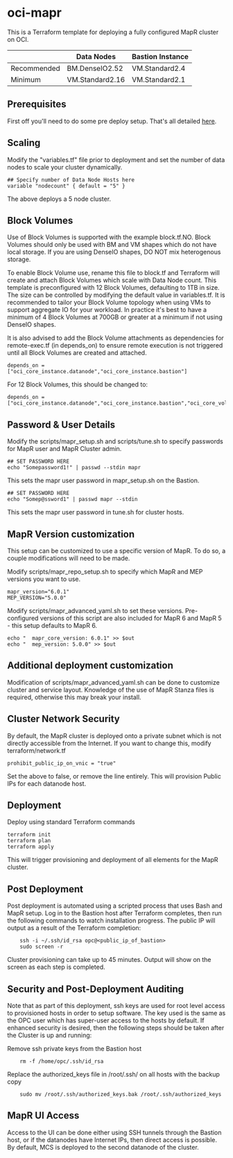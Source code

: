 # oci-mapr
This is a Terraform template for deploying a fully configured MapR cluster on OCI.

|             | Data Nodes   | Bastion Instance |
|-------------|----------------|------------------|
| Recommended | BM.DenseIO2.52 | VM.Standard2.4   | 
| Minimum     | VM.Standard2.16 | VM.Standard2.1   |

## Prerequisites
First off you'll need to do some pre deploy setup.  That's all detailed [here](https://github.com/oci-quickstart/oci-prerequisites).

## Scaling

Modify the "variables.tf" file prior to deployment and set the number of data nodes to scale your cluster dynamically.

	## Specify number of Data Node Hosts here
	variable "nodecount" { default = "5" }

The above deploys a 5 node cluster.

## Block Volumes
Use of Block Volumes is supported with the example block.tf.NO.  Block Volumes should only be used with BM and VM shapes which do not have local storage.   If you are using DenseIO shapes, DO NOT mix heterogenous storage.

To enable Block Volume use, rename this file to block.tf and Terraform will create and attach Block Volumes which scale with Data Node count.  This template is preconfigured with 12 Block Volumes, defaulting to 1TB in size.   The size can be controlled by modifying the default value in variables.tf.  It is recommended to tailor your Block Volume topology when using VMs to support aggregate IO for your workload.   In practice it's best to have a minimum of 4 Block Volumes at 700GB or greater at a minimum if not using DenseIO shapes.

It is also advised to add the Block Volume attachments as dependencies for remote-exec.tf (in depends_on) to ensure remote execution is not triggered until all Block Volumes are created and attached.

	depends_on = ["oci_core_instance.datanode","oci_core_instance.bastion"]

For 12 Block Volumes, this should be changed to:

	depends_on = ["oci_core_instance.datanode","oci_core_instance.bastion","oci_core_volume_attachment.datanode1","oci_core_volume_attachment.datanode2","oci_core_volume_attachment.datanode3","oci_core_volume_attachment.datanode4","oci_core_volume_attachment.datanode5","oci_core_volume_attachment.datanode6","oci_core_volume_attachment.datanode7","oci_core_volume_attachment.datanode8","oci_core_volume_attachment.datanode9","oci_core_volume_attachment.datanode10","oci_core_volume_attachment.datanode11","oci_core_volume_attachment.datanode12"]

## Password & User Details

Modify the scripts/mapr_setup.sh and scripts/tune.sh to specify passwords for MapR user and MapR Cluster admin.

	## SET PASSWORD HERE
	echo "Somepassword1!" | passwd --stdin mapr

This sets the mapr user password in mapr_setup.sh on the Bastion.

	## SET PASSWORD HERE
	echo "Somep@ssword1" | passwd mapr --stdin

This sets the mapr user password in tune.sh for cluster hosts.


## MapR Version customization

This setup can be customized to use a specific version of MapR.   To do so, a couple modifications will need to be made.  

Modify scripts/mapr_repo_setup.sh to specify which MapR and MEP versions you want to use.
	
	mapr_version="6.0.1"
	MEP_VERSION="5.0.0"

Modify scripts/mapr_advanced_yaml.sh to set these versions.   Pre-configured versions of this script are also included for MapR 6 and MapR 5 - this setup defaults to MapR 6.

	echo "  mapr_core_version: 6.0.1" >> $out
	echo "  mep_version: 5.0.0" >> $out

## Additional deployment customization

Modification of scripts/mapr_advanced_yaml.sh can be done to customize cluster and service layout.   Knowledge of the use of MapR Stanza files is required, otherwise this may break your install.

## Cluster Network Security
By default, the MapR cluster is deployed onto a private subnet which is not directly accessible from the Internet.  If you want to change this, modify terraform/network.tf

	prohibit_public_ip_on_vnic = "true"

Set the above to false, or remove the line entirely.  This will provision Public IPs for each datanode host.

## Deployment

Deploy using standard Terraform commands

	terraform init 
	terraform plan
	terraform apply

This will trigger provisioning and deployment of all elements for the MapR cluster.

## Post Deployment

Post deployment is automated using a scripted process that uses Bash and MapR setup.  Log in to the Bastion host after Terraform completes, then run the following commands to watch installation progress.  The public IP will output as a result of the Terraform completion:

        ssh -i ~/.ssh/id_rsa opc@<public_ip_of_bastion>
        sudo screen -r

Cluster provisioning can take up to 45 minutes.  Output will show on the screen as each step is completed.

## Security and Post-Deployment Auditing

Note that as part of this deployment, ssh keys are used for root level access to provisioned hosts in order to setup software.  The key used is the same as the OPC user which has super-user access to the hosts by default.   If enhanced security is desired, then the following steps should be taken after the Cluster is up and running:

Remove ssh private keys from the Bastion host

        rm -f /home/opc/.ssh/id_rsa

Replace the authorized_keys file in /root/.ssh/ on all hosts with the backup copy

        sudo mv /root/.ssh/authorized_keys.bak /root/.ssh/authorized_keys

## MapR UI Access
Access to the UI can be done either using SSH tunnels through the Bastion host, or if the datanodes have Internet IPs, then direct access is possible.   By default, MCS is deployed to the second datanode of the cluster.
